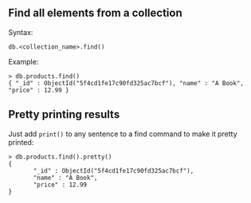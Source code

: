 ## Find all elements from a collection

Syntax:

```mongodb
db.<collection_name>.find()
```

Example:

```mongodb
> db.products.find()
{ "_id" : ObjectId("5f4cd1fe17c90fd325ac7bcf"), "name" : "A Book", "price" : 12.99 }
```

## Pretty printing results

Just add ``print()`` to any sentence to a find command to make it pretty printed:

```mongodb
> db.products.find().pretty()
{
       "_id" : ObjectId("5f4cd1fe17c90fd325ac7bcf"),
       "name" : "A Book",
       "price" : 12.99
}
```
